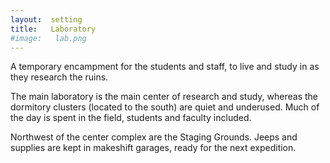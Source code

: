 ```yaml
---
layout:  setting
title:   Laboratory
#image:   lab.png
---
```


A temporary encampment for the students and staff,
to live and study in as they research the ruins.

The main laboratory is the main center of research and study,
whereas the dormitory clusters (located to the south) are quiet and underused.
Much of the day is spent in the field, students and faculty included.

Northwest of the center complex are the Staging Grounds.
Jeeps and supplies are kept in makeshift garages, ready for the next expedition.



